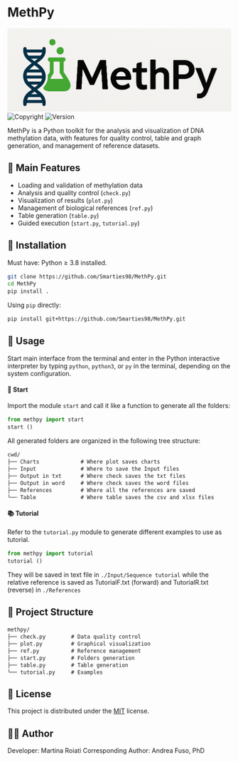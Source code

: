 # MethPy

![logo](Logo.png)
![Copyright](https://img.shields.io/badge/copyright-2025-blue?style=for-the-badge)
![Version](https://img.shields.io/badge/V_1.0-yellow)

MethPy is a Python toolkit for the analysis and visualization of DNA methylation data, with features for quality control, table and graph generation, and management of reference datasets.

## :test_tube: Main Features

- Loading and validation of methylation data
- Analysis and quality control (`check.py`)
- Visualization of results (`plot.py`)
- Management of biological references (`ref.py`)
- Table generation (`table.py`)
- Guided execution (`start.py`, `tutorial.py`)

## :rocket: Installation

Must have: Python ≥ 3.8 installed.

```bash
git clone https://github.com/Smarties98/MethPy.git
cd MethPy
pip install .
```

Using  `pip` directly:

```bash
pip install git+https://github.com/Smarties98/MethPy.git
```

## :compass: Usage

Start main interface from the terminal and enter in the Python interactive interpreter by typing `python`, `python3`, or `py` in the terminal, depending on the system configuration.

#### :open_file_folder: Start
Import the module `start` and call it like a function to generate all the folders:
```python
from methpy import start
start ()
```
All generated folders are organized in the following tree structure: 
```
cwd/
├── Charts             # Where plot saves charts
├── Input              # Where to save the Input files
├── Output in txt      # Where check saves the txt files
├── Output in word     # Where check saves the word files
├── References         # Where all the references are saved
└── Table              # Where table saves the csv and xlsx files
```

#### :books: Tutorial 

Refer to the `tutorial.py` module to generate different examples to use as tutorial.
```python
from methpy import tutorial
tutorial ()
```
They will be saved in text file in `./Input/Sequence tutorial` while the relative reference is saved as TutorialF.txt (forward) and TutorialR.txt (reverse) in `./References`

## :file_folder: Project Structure

```
methpy/
├── check.py        # Data quality control
├── plot.py         # Graphical visualization
├── ref.py          # Reference management
├── start.py        # Folders generation
├── table.py        # Table generation
└── tutorial.py     # Examples
```

## :page_facing_up: License

This project is distributed under the [MIT](./LICENSE) license.

## :technologist: Author

Developer: Martina Roiati
Corresponding Author: Andrea Fuso, PhD
